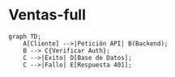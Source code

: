 # Ventas-full
```mermaid
graph TD;
    A[Cliente] -->|Petición API| B(Backend);
    B --> C{Verificar Auth};
    C -->|Éxito| D[Base de Datos];
    C -->|Fallo| E[Respuesta 401];
```
